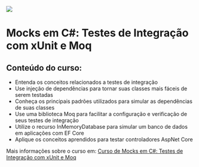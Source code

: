 ![](https://www.visa.com/images/merchantoffers/2020-12/1607375417401.1110x340px_-_smartvitrine_-_alura.jpg)
# Mocks em C#: Testes de Integração com xUnit e Moq

## Conteúdo do curso:

- Entenda os conceitos relacionados a testes de integração
- Use injeção de dependências para tornar suas classes mais fáceis de serem testadas
- Conheça os principais padrões utilizados para simular as dependências de suas classes
- Use uma biblioteca Moq para facilitar a configuração e verificação de seus testes de integração
- Utilize o recurso InMemoryDatabase para simular um banco de dados em aplicações com EF Core
- Aplique os conceitos aprendidos para testar controladores AspNet Core

Mais informações sobre o curso em: [ Curso de Mocks em C#: Testes de Integração com xUnit e Moq](https://cursos.alura.com.br/course/csharp-testes-de-integracao-com-xunit-e-moq)
